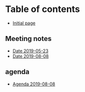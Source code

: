 # Table of contents

* [Initial page](README.md)

## Meeting notes

* [Date 2019-05-23](meeting-notes/date-2019-05-23.md)
* [Date 2019-08-08](meeting-notes/date-2019-08-08.md)

## agenda

* [Agenda 2019-08-08](agenda/agenda-2019-08-08.md)

